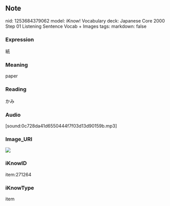 ## Note
nid: 1253684379062
model: iKnow! Vocabulary
deck: Japanese Core 2000 Step 01 Listening Sentence Vocab + Images
tags: 
markdown: false

### Expression
紙

### Meaning
paper

### Reading
かみ

### Audio
[sound:0c728da41d6550444f7f03d13d90159b.mp3]

### Image_URI
<!DOCTYPE html>
<title></title>
<img src="beb6dac8a7ec4f7ff290598e4a4ddff6.jpg">



### iKnowID
item:271264

### iKnowType
item
